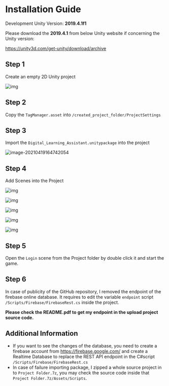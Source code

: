 # Installation Guide

Development Unity Version: **2019.4.1f1**

Please download the **2019.4.1** from below Unity website if concerning the Unity version:

https://unity3d.com/get-unity/download/archive



## Step 1

Create an empty 2D Unity project

![img](https://iphauman.github.io/game-based-digital-learning-assistant/images/clip_image002.png)

## Step 2

Copy the `TagManager.asset` into `/created_project_folder/ProjectSettings`



## Step 3

Import the `Digital_Learning_Assistant.unitypackage` into the project 

![image-20210419164742054](https://iphauman.github.io/game-based-digital-learning-assistant/images/image-20210419164742054.png)

## Step 4

Add Scenes into the Project

![img](https://iphauman.github.io/game-based-digital-learning-assistant/images/clip_image004.png)

![img](https://iphauman.github.io/game-based-digital-learning-assistant/images/clip_image005.png)

![img](https://iphauman.github.io/game-based-digital-learning-assistant/images/clip_image007.png)

![img](https://iphauman.github.io/game-based-digital-learning-assistant/images/clip_image009.png)

![img](https://iphauman.github.io/game-based-digital-learning-assistant/images/clip_image011.png)

## Step 5

Open the `Login` scene from the Project folder by double click it and start the game.



## Step 6

In case of publicity of the GitHub repository, I removed the endpoint of the firebase online database. It requires to edit the variable `endpoint` script `/Scripts/Firebase/FirebaseRest.cs` inside the project.



**Please check the README.pdf to get my endpoint in the upload project source code.**



## Additional Information

* If you want to see the changes of the database, you need to create a firebase account from https://firebase.google.com/ and create a Realtime Database to replace the REST API endpoint in the C#script `/Scripts/Firebase/FirebaseRest.cs`
* In case of failure importing package, I zipped a whole source project in to `Project Folder.7z`, you may check the source code inside that `Project Folder.7z/Assets/Scripts`.






